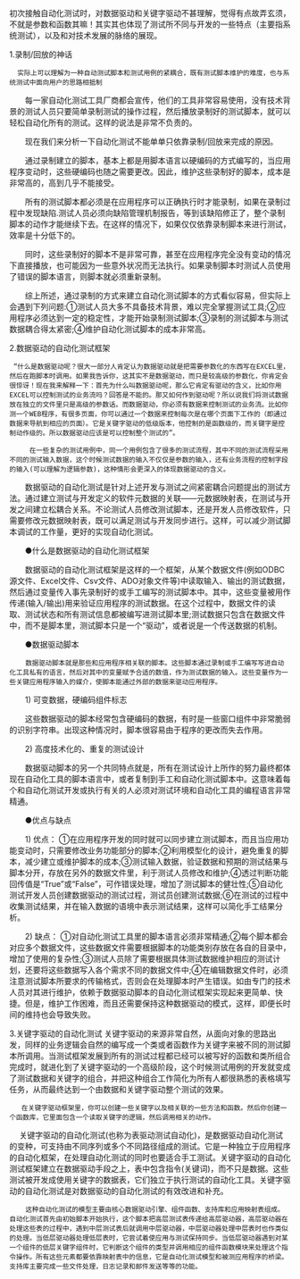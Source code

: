 初次接触自动化测试时，对数据驱动和关键字驱动不甚理解，觉得有点故弄玄须，不就是参数和函数其嘛！其实其也体现了测试所不同与开发的一些特点（主要指系统测试），以及和对技术发展的脉络的展现。




1.录制/回放的神话

      实际上可以理解为一种自动测试脚本和测试用例的紧耦合，既有测试脚本维护的难度，也与系统测试中面向用户的思路相抵制

　　每一家自动化测试工具厂商都会宣传，他们的工具非常容易使用，没有技术背景的测试人员只要简单录制测试的操作过程，然后播放录制好的测试脚本，就可以轻松自动化所有的测试。这样的说法是非常不负责的。

　　现在我们来分析一下自动化测试不能单单只依靠录制/回放来完成的原因。

　　通过录制建立的脚本，基本上都是用脚本语言以硬编码的方式编写的，当应用程序变动时，这些硬编码也随之需要更改。因此，维护这些录制好的脚本，成本是非常高的，高到几乎不能接受。

　　所有的测试脚本都必须是在应用程序可以正确执行时才能录制，如果在录制过程中发现缺陷.测试人员必须向缺陷管理机制报告，等到该缺陷修正了，整个录制脚本的动作才能继续下去。在这样的情况下，如果仅仅依靠录制脚本来进行测试，效率是十分低下的。

　　同时，这些录制好的脚本不是非常可靠，甚至在应用程序完全没有变动的情况下直接播放，也可能因为一些意外状况而无法执行。如果录制脚本时测试人员使用了错误的脚本语言，则脚本就必须重新录制。

　　综上所述，通过录制的方式来建立自动化测试脚本的方式看似容易，但实际上会遇到下列问题:①测试人员大多不具备技术背景，难以完全掌握测试工具;②应用程序必须达到一定的稳定性，才能开始录制测试脚本;③录制的测试脚本与测试数据耦合得太紧密;④维护自动化测试脚本的成本非常高。

2.数据驱动的自动化测试框架

     “什么是数据驱动呢？很大一部分人肯定认为数据驱动就是把需要参数化的东西写在EXCEL里，然后在跑脚本时调用。如果我告诉你，这其实不是数据驱动，而只是较高级的参数化，你肯定会很惊讶！现在我来解释一下：首先为什么叫数据驱动呢，那么它肯定有驱动的含义，比如你用EXCEL可以控制测试的业务流吗？回答是不能的。那又如何作到驱动呢？所以说我们将测试数据放在独立的文件里只是高级的参数话。而数据驱动，你必须有数据来控制测试的业务流。比如你测一个WEB程序，有很多页面，你可以通过一个数据来控制每次是在哪个页面下工作的（即通过数据来导航到相应的页面）。它是关键字驱动的低级版本，他控制的是函数级的，而关键字是控制动作级的。所以数据驱动应该是可以控制整个测试的”。
    
         在一些复杂的测试用例中，同一个用例包含了很多的测试流程，其中不同的测试流程采用不同的测试输入数据，这个时候测试数据的输入不仅仅是参数的输入，还有业务流程的控制字段的输入(可以理解为逻辑参数)，这种情形会更深入的体现数据驱动的含义。

　　数据驱动的自动化测试是针对上述开发与测试之间紧密耦合问题提出的测试方法。通过建立测试与开发定义的软件元数据的关联——元数据映射表，在测试与开发之间建立松耦合关系。不论测试人员修改测试脚本，还是开发人员修改软件，只需要修改元数据映射表，既可以满足测试与开发同步进行。这样，可以减少测试脚本调试的工作量，更好的实现自动化测试。

　　●什么是数据驱动的自动化测试框架

　　数据驱动的自动化测试框架是这样的一个框架，从某个数据文件(例如ODBC源文件、Excel文件、Csv文件、ADO对象文件等)中读取输入、输出的测试数据，然后通过变量传入事先录制好的或手工编写的测试脚本中。其中，这些变量被用作传递(输入/输出)用来验证应用程序的测试数据。在这个过程中，数据文件的读取、测试状态和所有测试信息都被编写进测试脚本里;测试数据只包含在数据文件中，而不是脚本里，测试脚本只是一个“驱动”，或者说是一个传送数据的机制。

　　●数据驱动脚本

        数据驱动脚本就是那些和应用程序相关联的脚本。这些脚本通过录制或手工编写写进自动化工具私有的语言，然后对其中的变量赋予合适的数值，作为测试数据的输入。这些变量作为一些关键应用程序输入的媒介，使脚本能通过外部的数据来驱动应用程序。

　　1) 可变数据，硬编码组件标志

　　这些数据驱动的脚本经常包含硬编码的数据，有时是一些窗口组件中非常脆弱的识别字符串。出现这种情况时，脚本很容易由于程序的更改而失去作用。

　　2) 高度技术化的、重复的测试设计

　　数据驱动脚本的另一个共同特点就是，所有在测试设计上所作的努力最终都体现在自动化工具的脚本语言中，或者复制到手工和自动化测试脚本中。这意味着每个和自动化测试开发或执行有关的人必须对测试环境和自动化工具的编程语言非常精通。

　　●优点与缺点

　　1) 优点： ①在应用程序开发的同时就可以同步建立测试脚本，而且当应用功能变动时，只需要修改业务功能部分的脚本;②利用模型化的设计，避免重复的脚本，减少建立或维护脚本的成本;③测试输入数据，验证数据和预期的测试结果与脚本分开，存放在另外的数据文件里，利于测试人员修改和维护;④透过判断功能回传值是“True”或“False”，可作错误处理，增加了测试脚本的健壮性;⑤自动化测试开发人员创建数据驱动的测试过程，测试员创建测试数据;⑥在测试的过程中收集测试结果，并在输入数据的语境中表示测试结果，这样可以简化手工结果分析。

　　2) 缺点： ①对自动化测试工具里的脚本语言必须非常精通;②每个脚本都会对应多个数据文件，这些数据文件需要根据脚本的功能类别存放在各自的目录中，增加了使用的复杂性;③测试人员除了需要根据具体测试数据维护相应的测试计划，还要将这些数据写入各个需求不同的数据文件中;④在编辑数据文件时，必须注意测试脚本所要求的传输格式，否则会在处理脚本时产生错误。如由专门的技术人员对其进行维护，依赖于数据驱动脚本的自动化测试框架实现起来更简单、快捷。但是，维护工作困难，而且还需要保持这种数据驱动的模式，这样，即便长时间的维持也会导致失败。

3.关键字驱动的自动化测试
​       关键字驱动的来源非常自然，从面向对象的思路出发，同样的业务逻辑会自然的编写成一个类或者函数作为关键字来被不同的测试脚本所调用。当测试框架发展到所有的测试过程都已经可以被写好的函数和类所组合完成时，就进化到了关键字驱动的一个高级阶段，这个时候测试用例的开发就变成了测试数据和关键字的组合，并把这种组合工作简化为所有人都很熟悉的表格填写任务，从而最终达到一个由数据和关键字驱动整个测试的效果。

       在关键字驱动框架里，你可以创建一些关键字以及相关联的一些方法和函数。然后你创建一个函数库，它里面包含一个读取关键字的逻辑，然后调用相关的动作。


　   关键字驱动的自动化测试(也称为表驱动测试自动化)，是数据驱动自动化测试的变种，可支持由不同序列或多个不同路径组成的测试。它是一种独立于应用程序的自动化框架，在处理自动化测试的同时也要适合手工测试。关键字驱动的自动化测试框架建立在数据驱动手段之上，表中包含指令(关键词)，而不只是数据。这些测试被开发成使用关键字的数据表，它们独立于执行测试的自动化工具。关键字驱动的自动化测试是对数据驱动的自动化测试的有效改进和补充。

        这种自动化测试的模型主要由核心数据驱动引擎、组件函数、支持库和应用映射表组成。自动化测试首先由初始脚本开始执行，这个脚本把高层测试表传递给高层驱动器，高层驱动器在处理这些表的过程中，遇到中层测试表后就调用中层驱动器，中层驱动器处理中层表时也作类似的处理。当低层驱动器处理低层表时，它尝试着使应用与测试保持同步。当低层驱动器遇到对某一个组件的低层关键字组件时，它判断这个组件的类型并调用相应的组件函数模块来处理这个指令操作。所有这些元素都要依靠映射表中的信息，它是自动化测试模型和被测应用程序的桥梁。支持库主要完成一些文件处理，日志记录和邮件发送等等的功能。

